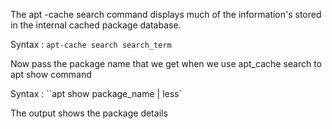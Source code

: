 
The apt -cache search command displays much of the information's stored in the internal cached package database.

Syntax : `apt-cache search search_term`


Now pass the package name that we get when we use apt_cache search to apt show command

Syntax : ``apt show package_name | less`

The output shows the package details

